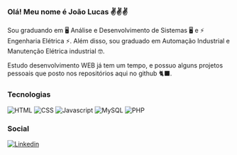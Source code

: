 ### Olá! Meu nome é João Lucas ✌️✌️✌️

Sou graduando em 🖥️ Análise e Desenvolvimento de Sistemas 🖥️ e ⚡ Engenharia Elétrica ⚡. Além disso, sou graduado em Automação Industrial e Manutenção Elétrica industrial 🤓.

Estudo desenvolvimento WEB já tem um tempo, e possuo alguns projetos pessoais que posto nos repositórios aqui no github 🐈‍⬛.

### Tecnologias

<div>
<img alt="HTML" src="https://img.shields.io/badge/HTML5-E34F26?style=for-the-badge&logo=html5&logoColor=white">
<img alt="CSS" src="https://img.shields.io/badge/CSS3-1572B6?style=for-the-badge&logo=css3&logoColor=white">
<img alt="Javascript" src="https://img.shields.io/badge/JavaScript-F7DF1E?style=for-the-badge&logo=javascript&logoColor=black">
<img alt="MySQL" src="https://img.shields.io/badge/MySQL-00000F?style=for-the-badge&logo=mysql&logoColor=white">
<img alt="PHP" src="https://img.shields.io/badge/PHP-777BB4?style=for-the-badge&logo=php&logoColor=white">
</div>

### Social

[![Linkedin](https://img.shields.io/badge/LinkedIn-0077B5?style=for-the-badge&logo=linkedin&logoColor=white
)](https://www.linkedin.com/in/joaolucasnb/)
